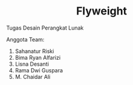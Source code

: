 <h1 align="center">Flyweight</h1>

Tugas Desain Perangkat Lunak

Anggota Team:
<ol>
    <li>Sahanatur Riski</li>
    <li>Bima Ryan Alfarizi</li>
    <li>Lisna Desanti</li>
    <li>Rama Dwi Guspara</li>
    <li>M. Chaidar Ali</li>
</ol>